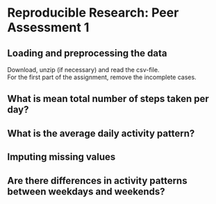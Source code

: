 # Reproducible Research: Peer Assessment 1


## Loading and preprocessing the data
Download, unzip (if necessary) and read the csv-file.  
For the first part of the assignment, remove the incomplete cases.  

## What is mean total number of steps taken per day?



## What is the average daily activity pattern?



## Imputing missing values



## Are there differences in activity patterns between weekdays and weekends?

